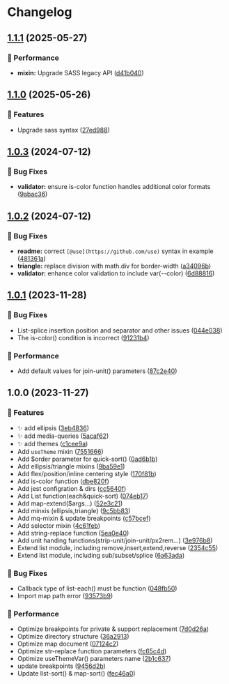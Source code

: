 # Changelog

## [1.1.1](https://github.com/Marinerer/sass-magics/compare/v1.1.0...v1.1.1) (2025-05-27)


### 🌟 Performance

* **mixin:** Upgrade SASS legacy API ([d41b040](https://github.com/Marinerer/sass-magics/commit/d41b04076ec7d25f86cc33b1dca5965819c45335))

## [1.1.0](https://github.com/Marinerer/sass-magics/compare/v1.0.3...v1.1.0) (2025-05-26)


### 🚀 Features

* Upgrade sass syntax ([27ed988](https://github.com/Marinerer/sass-magics/commit/27ed9889ef3593df3363ef423f66a3a860129273))

## [1.0.3](https://github.com/Meqn/sass-magics/compare/v1.0.2...v1.0.3) (2024-07-12)


### 🐛 Bug Fixes

* **validator:** ensure is-color function handles additional color formats ([9abac36](https://github.com/Meqn/sass-magics/commit/9abac36fc9a5e02303f090b8927cb34c0b1d14f1))

## [1.0.2](https://github.com/Meqn/sass-magics/compare/v1.0.1...v1.0.2) (2024-07-12)


### 🐛 Bug Fixes

* **readme:** correct `[@use](https://github.com/use)` syntax in example ([481361a](https://github.com/Meqn/sass-magics/commit/481361a411a3e3cf9f73571d0a88c8b274d75c23))
* **triangle:** replace division with math.div for border-width ([a34096b](https://github.com/Meqn/sass-magics/commit/a34096bf2a892246e9e8b6cd31691cde836e77c4))
* **validator:** enhance color validation to include var(--color) ([6d88816](https://github.com/Meqn/sass-magics/commit/6d88816c6c4b3eb868304bee4ff089096071a5de))

## [1.0.1](https://github.com/Meqn/sass-magics/compare/v1.0.0...v1.0.1) (2023-11-28)


### 🐛 Bug Fixes

* List-splice insertion position and separator and other issues ([044e038](https://github.com/Meqn/sass-magics/commit/044e038eab7329d0d2f273506e5cd5eaf2e6ce57))
* The is-color() condition is incorrect ([91231b4](https://github.com/Meqn/sass-magics/commit/91231b41948ad12da6e6fce587c4e8aa8f4d7d1d))


### 🌟 Performance

* Add default values for join-unit() parameters ([87c2e40](https://github.com/Meqn/sass-magics/commit/87c2e403f059d3115f8c85a242913652759020e9))

## 1.0.0 (2023-11-27)


### 🚀 Features

* :sparkles: add ellipsis ([3eb4836](https://github.com/Meqn/sass-magics/commit/3eb4836fdfadb7f1a43b40ef81c6c0b472096f28))
* :sparkles: add media-queries ([5acaf62](https://github.com/Meqn/sass-magics/commit/5acaf629179d7d7219838053b4e2487b5ce3b915))
* :sparkles: add themes ([c1cee9a](https://github.com/Meqn/sass-magics/commit/c1cee9a8efad27df07710b864288069b5c472cbd))
* Add `useTheme` mixin ([7551666](https://github.com/Meqn/sass-magics/commit/755166658ea1f04e3b62161b8cf2fce02aa1b315))
* Add $order parameter for quick-sort() ([0ad6b1b](https://github.com/Meqn/sass-magics/commit/0ad6b1b50ebcffd467ad7c812d4cb912176376da))
* Add ellipsis/triangle mixins ([9ba59e1](https://github.com/Meqn/sass-magics/commit/9ba59e17aa36bea1f3d8fe10e9c37fd1c7cfd787))
* Add flex/position/inline centering style ([170f81b](https://github.com/Meqn/sass-magics/commit/170f81b6d23977bb677800648d5f7666cdf2a561))
* Add is-color function ([dbe820f](https://github.com/Meqn/sass-magics/commit/dbe820fe930c34e89ced7f1ea925d02bf19169bd))
* Add jest configration & dirs ([cc5640f](https://github.com/Meqn/sass-magics/commit/cc5640fba5b269ef0788ab69b60b7679f4a330f5))
* Add List function(each&quick-sort) ([074eb17](https://github.com/Meqn/sass-magics/commit/074eb1769d36a149c17735c37c68260cdffb9ac9))
* Add map-extend($args...) ([52e3c21](https://github.com/Meqn/sass-magics/commit/52e3c2184d691ab32d6f9b0f5908a14fb40ba7ff))
* Add minxis (ellipsis,triangle) ([9c5bb83](https://github.com/Meqn/sass-magics/commit/9c5bb836029225bbd911bb5b65a217400e9354bf))
* Add mq-mixin & update breakpoints ([c57bcef](https://github.com/Meqn/sass-magics/commit/c57bcef9f03cb4ca90d457032c98b38783a459cf))
* Add selector mixin ([4c61feb](https://github.com/Meqn/sass-magics/commit/4c61feb053778880ac8b83a5c80b292bff397b71))
* Add string-replace function ([5ea0e40](https://github.com/Meqn/sass-magics/commit/5ea0e40c9d6bea4a48003aeae1366c5ad465e648))
* Add unit handing functions(strip-unit/join-unit/px2rem...) ([3e976b8](https://github.com/Meqn/sass-magics/commit/3e976b8b5e2acec0d2218c0fdc42f511b3b8c0e9))
* Extend list module, including remove,insert,extend,reverse ([2354c55](https://github.com/Meqn/sass-magics/commit/2354c555c47258f06846f0af18485f76a5b7892f))
* Extend list module, including sub/subset/splice ([6a63ada](https://github.com/Meqn/sass-magics/commit/6a63adab7cf58621323f3f1a714dc6878346ab93))


### 🐛 Bug Fixes

* Callback type of list-each() must be function ([048fb50](https://github.com/Meqn/sass-magics/commit/048fb50e324ffaf225b04a22cb4cc22a62ac701f))
* Import map path error ([93573b9](https://github.com/Meqn/sass-magics/commit/93573b9ac54d64a06ae578ec8fd57ad852c948fd))


### 🌟 Performance

* Optimize breakpoints for private & support replacement ([7d0d26a](https://github.com/Meqn/sass-magics/commit/7d0d26a44cf8ea14ec4c5082d8d3db5b0f4d71e6))
* Optimize directory structure ([36a2913](https://github.com/Meqn/sass-magics/commit/36a29131cce31d1ebe95c4063c1f1deccd5b9e75))
* Optimize map document ([07124c2](https://github.com/Meqn/sass-magics/commit/07124c2be04d8b0258b2ba48bd53a12ad77d9292))
* Optimize str-replace function parameters ([fc65c4d](https://github.com/Meqn/sass-magics/commit/fc65c4dd37cb99f100bf0a694ad656b619ae85a7))
* Optimize useThemeVar() parameters name ([2b1c637](https://github.com/Meqn/sass-magics/commit/2b1c637ab3cc3f928e91afd42e78ef3c57f83a50))
* update breakpoints ([9456d2b](https://github.com/Meqn/sass-magics/commit/9456d2bb8be94ed299b683f291b8f4f4a8edb305))
* Update list-sort() & map-sort() ([fec46a0](https://github.com/Meqn/sass-magics/commit/fec46a0114f2a17dc5680f5b0f054b4e948b62af))
